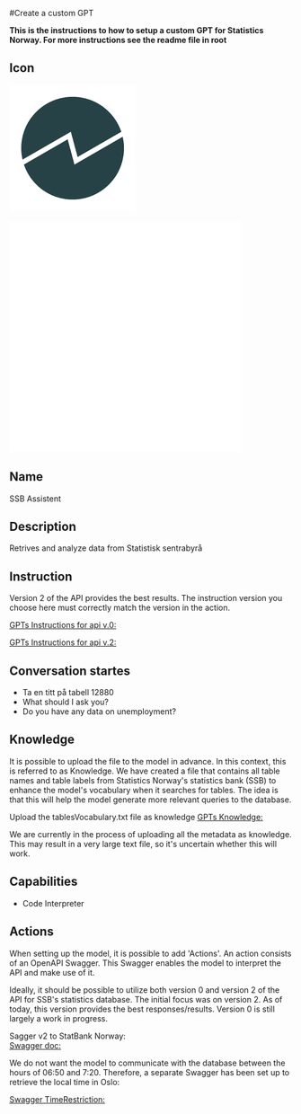 #Create a custom GPT

**This is the instructions to how to setup a custom GPT for Statistics Norway. For more instructions see the readme file in root**

## Icon

![Disaplyimage for the GPT dark version](https://github.com/PxTools/lab_gpt/blob/main/Images/SSB-Main-icon.png)

![Disaplyimage for the GPT white veropm](https://github.com/PxTools/lab_gpt/blob/main/Images/SSB%20white.png)



## Name

SSB Assistent

## Description

Retrives and analyze data from Statistisk sentrabyrå

## Instruction

Version 2 of the API provides the best results. The instruction version you choose here must correctly match the version in the action.

[GPTs Instructions for api v.0: ](https://github.com/PxTools/lab_gpt/wiki/Instructions-%E2%80%90-GPTs-for-api-v.2)

[GPTs Instructions for api v.2: ](https://github.com/PxTools/lab_gpt/wiki/Instructions-%E2%80%90-GPTs-for-api-v.2)



## Conversation startes
- Ta en titt på  tabell 12880
- What should I ask you?
- Do you have any data on unemployment?
  
## Knowledge

It is possible to upload the file to the model in advance. In this context, this is referred to as Knowledge. We have created a file that contains all table names and table labels from Statistics Norway's statistics bank (SSB) to enhance the model's vocabulary when it searches for tables. The idea is that this will help the model generate more relevant queries to the database.

Upload the tablesVocabulary.txt file as knowledge 
[GPTs Knowledge: ](https://github.com/PxTools/lab_gpt/tree/main/Knowledge)

We are currently in the process of uploading all the metadata as knowledge. This may result in a very large text file, so it's uncertain whether this will work.

 
## Capabilities

- Code Interpreter

## Actions

When setting up the model, it is possible to add 'Actions'. An action consists of an OpenAPI Swagger. This Swagger enables the model to interpret the API and make use of it.

Ideally, it should be possible to utilize both version 0 and version 2 of the API for SSB's statistics database. The initial focus was on version 2. As of today, this version provides the best responses/results. Version 0 is still largely a work in progress.

Sagger v2 to StatBank Norway:  
[Swagger doc: ](https://github.com/PxTools/lab_gpt/blob/main/OpenApi/swagger.json)

We do not want the model to communicate with the database between the hours of 06:50 and 7:20. Therefore, a separate Swagger has been set up to retrieve the local time in Oslo:

[Swagger TimeRestriction: ](https://github.com/PxTools/lab_gpt/blob/TestKnowledge/GPT/TimeRestrictions/time.json)

